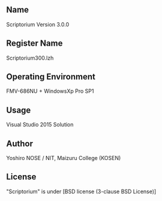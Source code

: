 ## Name
Scriptorium Version 3.0.0

## Register Name
Scriptorium300.lzh

## Operating Environment
FMV-686NU + WindowsXp Pro SP1

## Usage
Visual Studio 2015 Solution

## Author
Yoshiro NOSE / NIT, Maizuru College (KOSEN)

## License
"Scriptorium" is under [BSD license (3-clause BSD License)] 